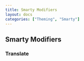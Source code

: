 ```yaml
---
title: Smarty Modifiers
layout: docs
categories: ["Theming", "Smarty"]
---
```


## Smarty Modifiers



### Translate
